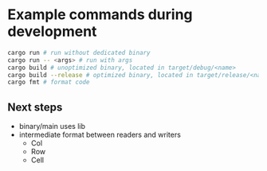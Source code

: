 # Example commands during development

```sh
cargo run # run without dedicated binary
cargo run -- <args> # run with args
cargo build # unoptimized binary, located in target/debug/<name>
cargo build --release # optimized binary, located in target/release/<name>
cargo fmt # format code
```

## Next steps

- binary/main uses lib
- intermediate format between readers and writers
  - Col
  - Row
  - Cell
